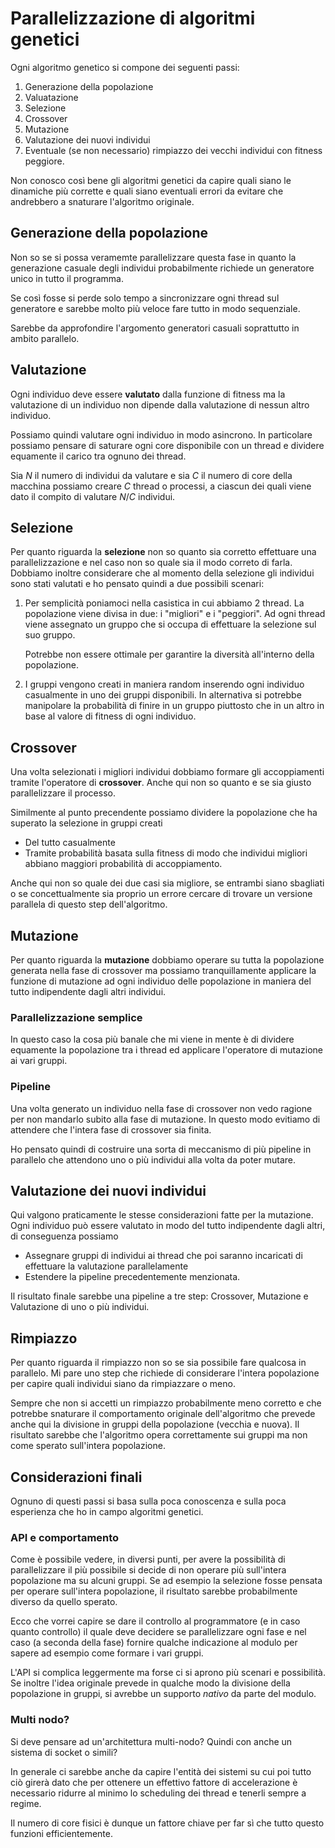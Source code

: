 # Parallelizzazione di algoritmi genetici

Ogni algoritmo genetico si compone dei seguenti passi:

1. Generazione della popolazione
2. Valuatazione
3. Selezione
4. Crossover
5. Mutazione
6. Valutazione dei nuovi individui
7. Eventuale (se non necessario) rimpiazzo dei vecchi
   individui con fitness peggiore.

Non conosco così bene gli algoritmi genetici da capire
quali siano le dinamiche più corrette e quali siano
eventuali errori da evitare che andrebbero a snaturare
l'algoritmo originale.

## Generazione della popolazione

Non so se si possa veramemte parallelizzare questa fase in
quanto la generazione casuale degli individui
probabilmente richiede un generatore unico in tutto il
programma.

Se così fosse si perde solo tempo a sincronizzare ogni
thread sul generatore e sarebbe molto più veloce fare
tutto in modo sequenziale.

Sarebbe da approfondire l'argomento generatori casuali
soprattutto in ambito parallelo.

## Valutazione

Ogni individuo deve essere **valutato** dalla funzione di
fitness ma la valutazione di un individuo non dipende
dalla valutazione di nessun altro individuo.

Possiamo quindi valutare ogni individuo in modo asincrono.
In particolare possiamo pensare di saturare ogni core
disponibile con un thread e dividere equamente il carico
tra ognuno dei thread.

Sia $N$ il numero di individui da valutare e sia $C$ il
numero di core della macchina possiamo creare $C$ thread
o processi, a ciascun dei quali viene dato il compito di
valutare $N / C$ individui.

## Selezione

Per quanto riguarda la **selezione** non so quanto sia
corretto effettuare una parallelizzazione e nel caso non
so quale sia il modo correto di farla. Dobbiamo inoltre
considerare che al momento della selezione gli individui
sono stati valutati e ho pensato quindi a due possibili
scenari:

1. Per semplicità poniamoci nella casistica in cui abbiamo
   2 thread. La popolazione viene divisa in due: i
   "migliori" e i "peggiori". Ad ogni thread viene
   assegnato un gruppo che si occupa di effettuare la
   selezione sul suo gruppo.

   Potrebbe non essere ottimale per garantire la diversità
   all'interno della popolazione.

2. I gruppi vengono creati in maniera random inserendo
   ogni individuo casualmente in uno dei gruppi
   disponibili. In alternativa si potrebbe manipolare la
   probabilità di finire in un gruppo piuttosto che in un
   altro in base al valore di fitness di ogni individuo.

## Crossover

Una volta selezionati i migliori individui dobbiamo
formare gli accoppiamenti tramite l'operatore di
**crossover**.
Anche qui non so quanto e se sia giusto parallelizzare
il processo.

Similmente al punto precendente possiamo dividere la
popolazione che ha superato la selezione in gruppi creati

- Del tutto casualmente
- Tramite probabilità basata sulla fitness di modo che
  individui migliori abbiano maggiori probabilità di
  accoppiamento.

Anche qui non so quale dei due casi sia migliore, se
entrambi siano sbagliati o se concettualmente sia proprio
un errore cercare di trovare un versione parallela di
questo step dell'algoritmo.

## Mutazione

Per quanto riguarda la **mutazione** dobbiamo operare su
tutta la popolazione generata nella fase di crossover ma
possiamo tranquillamente applicare la funzione di
mutazione ad ogni individuo delle popolazione in maniera
del tutto indipendente dagli altri individui.

### Parallelizzazione semplice

In questo caso la cosa più banale che mi viene in mente è
di dividere equamente la popolazione tra i thread ed
applicare l'operatore di mutazione ai vari gruppi.

### Pipeline

Una volta generato un individuo nella fase di crossover
non vedo ragione per non mandarlo subito alla fase di
mutazione. In questo modo evitiamo di attendere che
l'intera fase di crossover sia finita.

Ho pensato quindi di costruire una sorta di meccanismo di
più pipeline in parallelo che attendono uno o più
individui alla volta da poter mutare.

## Valutazione dei nuovi individui

Qui valgono praticamente le stesse considerazioni fatte
per la mutazione. Ogni individuo può essere valutato in
modo del tutto indipendente dagli altri, di conseguenza
possiamo

- Assegnare gruppi di individui ai thread che poi saranno
  incaricati di effettuare la valutazione parallelamente
- Estendere la pipeline precedentemente menzionata.

Il risultato finale sarebbe una pipeline a tre step:
Crossover, Mutazione e Valutazione di uno o più individui.

## Rimpiazzo

Per quanto riguarda il rimpiazzo non so se sia possibile
fare qualcosa in parallelo. Mi pare uno step che richiede
di considerare l'intera popolazione per capire quali
individui siano da rimpiazzare o meno.

Sempre che non si accetti un rimpiazzo probabilmente meno
corretto e che potrebbe snaturare il comportamento
originale dell'algoritmo che prevede anche qui la
divisione in gruppi della popolazione (vecchia e nuova).
Il risultato sarebbe che l'algoritmo opera correttamente
sui gruppi ma non come sperato sull'intera popolazione.

## Considerazioni finali

Ognuno di questi passi si basa sulla poca conoscenza e
sulla poca esperienza che ho in campo algoritmi genetici.

### API e comportamento

Come è possibile vedere, in diversi punti, per avere la
possibilità di parallelizzare il più possibile si decide
di non operare più sull'intera popolazione ma su alcuni
gruppi. Se ad esempio la selezione fosse pensata per
operare sull'intera popolazione, il risultato sarebbe
probabilmente diverso da quello sperato.

Ecco che vorrei capire se dare il controllo al
programmatore (e in caso quanto controllo) il quale deve
decidere se parallelizzare ogni fase e nel caso (a
seconda della fase) fornire qualche indicazione al modulo
per sapere ad esempio come formare i vari gruppi.

L'API si complica leggermente ma forse ci si aprono più
scenari e possibilità. Se inoltre l'idea originale prevede
in qualche modo la divisione della popolazione in gruppi,
si avrebbe un supporto _nativo_ da parte del modulo.

### Multi nodo?

Si deve pensare ad un'architettura multi-nodo? Quindi con
anche un sistema di socket o simili?

In generale ci sarebbe anche da capire l'entità dei
sistemi su cui poi tutto ciò girerà dato che per ottenere
un effettivo fattore di accelerazione è necessario ridurre
al minimo lo scheduling dei thread e tenerli sempre a
regime.

Il numero di core fisici è dunque un fattore chiave per
far sì che tutto questo funzioni efficientemente.
